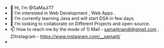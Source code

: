 - 👋 Hi, I’m @SaMaJiT7
- 👀 I’m interested in Web Development , Web Apps .
- 🌱 I’m currently learning Java and will start DSA in few days.
- 💞️ I’m looking to collaborate on Different Projects and open-source.
- 📫 How to reach me by the mode of 1) Mail - samajitnandi@gmail.com , 2)Instagram - https://www.instagram.com/__samajit/
- 


<!---
SaMaJiT7/SaMaJiT7 is a ✨ special ✨ repository because its `README.md` (this file) appears on your GitHub profile.
You can click the Preview link to take a look at your changes.
--->
